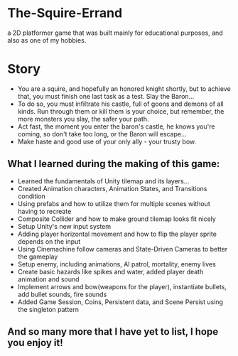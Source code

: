# The-Squire-Errand
a 2D platformer game that was built mainly for educational purposes, and also as one of my hobbies.
# Story
- You are a squire, and hopefully an honored knight shortly, but to achieve that, you must finish one last task as a test. Slay the Baron...
- To do so, you must infiltrate his castle, full of goons and demons of all kinds. Run through them or kill them is your choice, but remember, the more monsters you slay, the safer your path.
- Act fast, the moment you enter the baron's castle, he knows you're coming, so don't take too long, or the Baron will escape...
- Make haste and good use of your only ally - your trusty bow.


## What I learned during the making of this game: 
- Learned the fundamentals of Unity tilemap and its layers...
- Created Animation characters, Animation States, and Transitions condition
- Using prefabs and how to utilize them for multiple scenes without having to recreate
- Composite Collider and how to make ground tilemap looks fit nicely
- Setup Unity's new input system
- Adding player horizontal movement and how to flip the player sprite depends on the input
- Using Cinemachine follow cameras and State-Driven Cameras to better the gameplay
- Setup enemy, including animations, AI patrol, mortality, enemy lives
- Create basic hazards like spikes and water, added player death animation and sound
- Implement arrows and bow(weapons for the player), instantiate bullets, add bullet sounds, fire sounds
- Added Game Session, Coins, Persistent data, and Scene Persist using the singleton pattern
## And so many more that I have yet to list, I hope you enjoy it!
